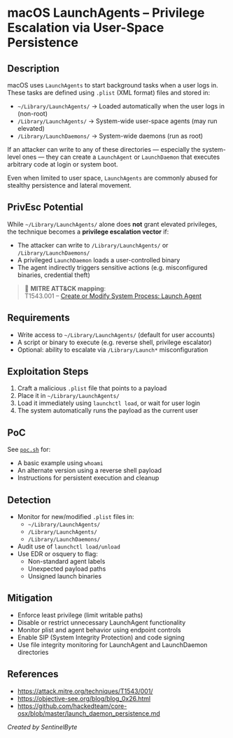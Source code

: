 # macOS LaunchAgents – Privilege Escalation via User-Space Persistence

## Description

macOS uses `LaunchAgents` to start background tasks when a user logs in. These tasks are defined using `.plist` (XML format) files and stored in:

- `~/Library/LaunchAgents/` → Loaded automatically when the user logs in (non-root)
- `/Library/LaunchAgents/` → System-wide user-space agents (may run elevated)
- `/Library/LaunchDaemons/` → System-wide daemons (run as root)

If an attacker can write to any of these directories — especially the system-level ones — they can create a `LaunchAgent` or `LaunchDaemon` that executes arbitrary code at login or system boot.

Even when limited to user space, `LaunchAgents` are commonly abused for stealthy persistence and lateral movement.

## PrivEsc Potential

While `~/Library/LaunchAgents/` alone does **not** grant elevated privileges, the technique becomes a **privilege escalation vector** if:

- The attacker can write to `/Library/LaunchAgents/` or `/Library/LaunchDaemons/`
- A privileged `LaunchDaemon` loads a user-controlled binary
- The agent indirectly triggers sensitive actions (e.g. misconfigured binaries, credential theft)

> 🧠 **MITRE ATT&CK mapping**:  
> T1543.001 – [Create or Modify System Process: Launch Agent](https://attack.mitre.org/techniques/T1543/001)

## Requirements

- Write access to `~/Library/LaunchAgents/` (default for user accounts)
- A script or binary to execute (e.g. reverse shell, privilege escalator)
- Optional: ability to escalate via `/Library/Launch*` misconfiguration

## Exploitation Steps

1. Craft a malicious `.plist` file that points to a payload
2. Place it in `~/Library/LaunchAgents/`
3. Load it immediately using `launchctl load`, or wait for user login
4. The system automatically runs the payload as the current user

## PoC

See [`poc.sh`](./poc.sh) for:
- A basic example using `whoami`
- An alternate version using a reverse shell payload
- Instructions for persistent execution and cleanup

## Detection

- Monitor for new/modified `.plist` files in:
  - `~/Library/LaunchAgents/`
  - `/Library/LaunchAgents/`
  - `/Library/LaunchDaemons/`
- Audit use of `launchctl load/unload`
- Use EDR or osquery to flag:
  - Non-standard agent labels
  - Unexpected payload paths
  - Unsigned launch binaries

## Mitigation

- Enforce least privilege (limit writable paths)
- Disable or restrict unnecessary LaunchAgent functionality
- Monitor plist and agent behavior using endpoint controls
- Enable SIP (System Integrity Protection) and code signing
- Use file integrity monitoring for LaunchAgent and LaunchDaemon directories

## References

- https://attack.mitre.org/techniques/T1543/001/
- https://objective-see.org/blog/blog_0x26.html
- https://github.com/hackedteam/core-osx/blob/master/launch_daemon_persistence.md


_Created by SentinelByte_
